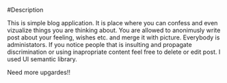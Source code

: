 #Description

This is simple blog application. It is place where you can confess and even vizualize things you are thinking about.
You are allowed to anonimusly write post about your feeling, wishes etc. and merge it with picture.
Everybody is administators. If you notice people that is insulting and propagate discrimination or using inapropriate content feel free to delete or edit post.
I used UI semantic library.

Need more upgardes!!

